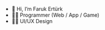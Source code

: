 - 👋 Hi, I’m Faruk Ertürk
- 👨‍💻 Programmer (Web / App / Game)
- 👨‍🎨 UI/UX Design
<!---
ertuerk-faruk-business/ertuerk-faruk-business is a ✨ special ✨ repository because its `README.md` (this file) appears on your GitHub profile.
You can click the Preview link to take a look at your changes.
--->
